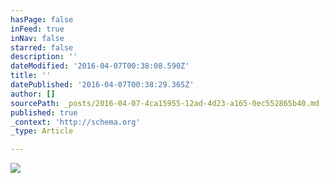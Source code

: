 ```yaml
---
hasPage: false
inFeed: true
inNav: false
starred: false
description: ''
dateModified: '2016-04-07T00:38:08.590Z'
title: ''
datePublished: '2016-04-07T00:38:29.365Z'
author: []
sourcePath: _posts/2016-04-07-4ca15955-12ad-4d23-a165-0ec552865b40.md
published: true
_context: 'http://schema.org'
_type: Article

---
```

![](https://the-grid-user-content.s3-us-west-2.amazonaws.com/5eaf8cc3-b691-4edb-9b92-37475818bc20.jpg)